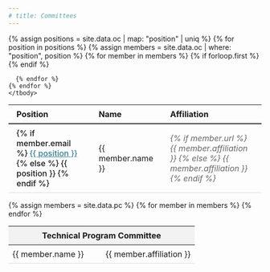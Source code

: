 ```yaml
---
# title: Committees
---
```



<div class="committee-table">
  <table>
    <thead>
      <tr>
        <th>Position</th>
        <th>Name</th>
        <th>Affiliation</th>
      </tr>
    </thead>
    <tbody>
    {% assign positions = site.data.oc | map: "position" | uniq %}
    {% for position in positions %}
      {% assign members = site.data.oc | where: "position", position %}
      {% for member in members %}
<tr>
  {% if forloop.first %}
    <td class="position" rowspan="{{ members.size }}">
      {% if member.email %}
        <a href="mailto:{{ member.email }}">
          {{ position }}
        </a>
      {% else %}
        {{ position }}
      {% endif %}
    </td>
  {% endif %}
  <td class="name">{{ member.name }}</td>
  <td class="affiliation">
    {% if member.url %}
      <a href="{{ member.url }}">{{ member.affiliation }}</a>
    {% else %}
      {{ member.affiliation }}
    {% endif %}
  </td>
</tr>




      {% endfor %}
    {% endfor %}
    </tbody>
  </table>
</div>

<span></span>

<!-- TPC Members Table -->
<div class="tpc-table">
  <table>
  <thead>
    <tr>
    <th colspan="2"> Technical Program Committee​ </th>
    </tr>
  </thead>
    <!-- <tbody> -->
      {% assign members = site.data.pc %}
      {% for member in members %}
        <!-- {% if forloop.index0 == 0 or forloop.index0 | modulo: 3 == 0 %}<tr>{% endif %} -->
        <tr>
          <td class="name">{{ member.name }}</td>
          <td class="name">{{ member.affiliation }}</td>
        </tr>
        <!-- {% if forloop.index0 | modulo: 3 == 2 or forloop.last %}</tr>{% endif %} -->
      {% endfor %}
    <!-- </tbody> -->
  </table>
</div> 

<style>
/* .tpc-table table {
  width: 100%;
  border-collapse: collapse;
  margin: 1em 0;
  text-align: center;
} */
.tpc-table {
  max-width: 900px;
  margin: 0 auto;
}

.tpc-table table {
  width: 100%;
  border-collapse: collapse;
  margin: 1em 0;
}

.tpc-table th {
  background-color: #f2f2f2;
  font-weight: bold;
  padding: 0.5em;
  text-align: center;
}

.tpc-table td {
  width: 50.00%; /* Two columns per row */
  text-align: left;
  padding: 0.5em;
  border-bottom: 1px solid #ddd;
}

.tpc-table h2 {
  text-align: left;
}
</style>


<style>

.committee-table {
  max-width: 900px;
  margin: 0 auto;
}

.committee-table table {
  width: 100%;
  border-collapse: collapse;
  margin: 1em 0;
}

.committee-table th,
.committee-table td {
  padding: 0.5em 1em;
  text-align: left;
  border-bottom: 1px solid #ddd;
}

.committee-table th {
  font-weight: bold;
  border-bottom: 2px solid #333;
}

.committee-table .position {
  font-weight: 500;
}

.committee-table .affiliation {
  font-style: italic;
  color: #666;
}

.committee-table .position a {
  color: #2f7d95;            /* make it blue */
  text-decoration: underline;  /* force the underline */
  
  /* optional hover tweak */
  &:hover {
    opacity: 0.8;
  }
}


.committee-table a {
  color: inherit;
  text-decoration: none;
}

.committee-table a:hover {
  text-decoration: underline;
}
</style>


